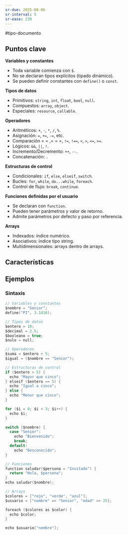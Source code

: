 ```yaml
---
sr-due: 2025-08-06
sr-interval: 5
sr-ease: 230
---
```


#tipo-documento 
## Puntos clave
**Variables y constantes**
- Toda variable comienza con `$`.
- No se declaran tipos explícitos (tipado dinámico).
- Se pueden definir constantes con `define()` o `const`.

**Tipos de datos**
- Primitivos: `string`, `int`, `float`, `bool`, `null`.
- Compuestos: `array`, `object`.
- Especiales: `resource`, `callable`.

**Operadores**

- Aritméticos: `+`, `-`, `*`, `/`, `%`.
- Asignación: ` = `, ` += `, ` -= `, etc.
-  Comparación = = ,= = =, `!=`, `!==`, `<`, `>`, `<=`, `>=`.
- Lógicos: `&&`, `||`, `!`.
- Incremento/Decremento: `++`, `--`.
- Concatenación: `.`

**Estructuras de control**
- Condicionales: `if`, `else`, `elseif`, `switch`.
- Bucles: `for`, `while`, `do...while`, `foreach`.
- Control de flujo: `break`, `continue`.

**Funciones definidas por el usuario**
- Se declaran con `function`.
- Pueden tener parámetros y valor de retorno.
- Admite parámetros por defecto y paso por referencia.

**Arrays**
- Indexados: índice numérico.
- Asociativos: índice tipo string.
- Multidimensionales: arrays dentro de arrays.
## Características


## Ejemplos
### Sintaxis 
```c
// Variables y constantes
$nombre = "Senior";
define("PI", 3.1416);

// Tipos de datos
$entero = 10;
$decimal = 2.5;
$booleano = true;
$nulo = null;

// Operadores
$suma = $entero + 5;
$igual = ($nombre == "Senior");

// Estructuras de control
if ($entero > 5) {
  echo "Mayor que cinco";
} elseif ($entero == 5) {
  echo "Igual a cinco";
} else {
  echo "Menor que cinco";
}

for ($i = 0; $i < 3; $i++) {
  echo $i;
}

switch ($nombre) {
  case "Senior":
    echo "Bienvenido";
    break;
  default:
    echo "Desconocido";
}

// Funciones
function saludar($persona = "Invitado") {
  return "Hola, $persona";
}
echo saludar($nombre);

// Arrays
$colores = ["rojo", "verde", "azul"];
$usuario = ["nombre" => "Senior", "edad" => 25];

foreach ($colores as $color) {
  echo $color;
}

echo $usuario["nombre"];

```
```